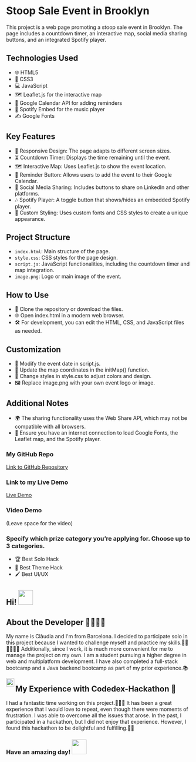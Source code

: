# Stoop Sale Event in Brooklyn

This project is a web page promoting a stoop sale event in Brooklyn. The page includes a countdown timer, an interactive map, social media sharing buttons, and an integrated Spotify player.

## Technologies Used
- 🌐 HTML5
- 🎨 CSS3
- 💻 JavaScript
- 🗺️ Leaflet.js for the interactive map
- 📅 Google Calendar API for adding reminders
- 🎵 Spotify Embed for the music player
- ✍️ Google Fonts

## Key Features
- 📱 Responsive Design: The page adapts to different screen sizes.
- ⏳ Countdown Timer: Displays the time remaining until the event.
- 🗺️ Interactive Map: Uses Leaflet.js to show the event location.
- 📅 Reminder Button: Allows users to add the event to their Google Calendar.
- 🔗 Social Media Sharing: Includes buttons to share on LinkedIn and other platforms.
- 🎶 Spotify Player: A toggle button that shows/hides an embedded Spotify player.
- 🎨 Custom Styling: Uses custom fonts and CSS styles to create a unique appearance.

## Project Structure
- `index.html`: Main structure of the page.
- `style.css`: CSS styles for the page design.
- `script.js`: JavaScript functionalities, including the countdown timer and map integration.
- `image.png`: Logo or main image of the event.

## How to Use
- 🚀 Clone the repository or download the files.
- 🌐 Open index.html in a modern web browser.
- 🛠️ For development, you can edit the HTML, CSS, and JavaScript files as needed.

## Customization
- 📅 Modify the event date in script.js.
- 📍 Update the map coordinates in the initMap() function.
- 🎨 Change styles in style.css to adjust colors and design.
- 🖼️ Replace image.png with your own event logo or image.

## Additional Notes
- 🌍 The sharing functionality uses the Web Share API, which may not be compatible with all browsers.
- 📶 Ensure you have an internet connection to load Google Fonts, the Leaflet map, and the Spotify player.

### My GitHub Repo
[Link to GitHub Repository](https://github.com/ClaudiaCalero)

### Link to my Live Demo
[Live Demo](https://codedex-hackathon-track-2.vercel.app/)

### Video Demo
(Leave space for the video)

### Specify which prize category you’re applying for. Choose up to 3 categories.
- 🏆 Best Solo Hack
- 🎨 Best Theme Hack
- 🖌️ Best UI/UX

## Hi! <img src="https://c.tenor.com/p2Fs2DoSLWYAAAAC/hello-cute.gif" width="40">

## About the Developer 👩🏻‍💻🤓

My name is Clàudia and I'm from Barcelona. I decided to participate solo in this project because I wanted to challenge myself and practice my skills.💪🏻💪🏻💪🏻 Additionally, since I work, it is much more convenient for me to manage the project on my own. 
I am a student pursuing a higher degree in web and multiplatform development. I have also completed a full-stack bootcamp and a Java backend bootcamp as part of my prior experience.📚

<a href="www.linkedin.com/in/claudia-calero">
  <img align="left" alt="Claudia's Linkdein" width="22px" src="http://pngimg.com/uploads/linkedIn/linkedIn_PNG16.png" />
</a>

## My Experience with Codedex-Hackathon 🤔

I had a fantastic time working on this project.🥳🥳🥳 It has been a great experience that I would love to repeat, even though there were moments of frustration. I was able to overcome all the issues that arose. In the past, I participated in a hackathon, but I did not enjoy that experience. However, I found this hackathon to be delightful and fulfilling.🫶🏻


### Have an amazing day! <img src="http://37.media.tumblr.com/44d4fb34d7d9a0407c8fd5520e2c3123/tumblr_nago0vkGOD1tbhv9ro1_500.gif" width="40">


